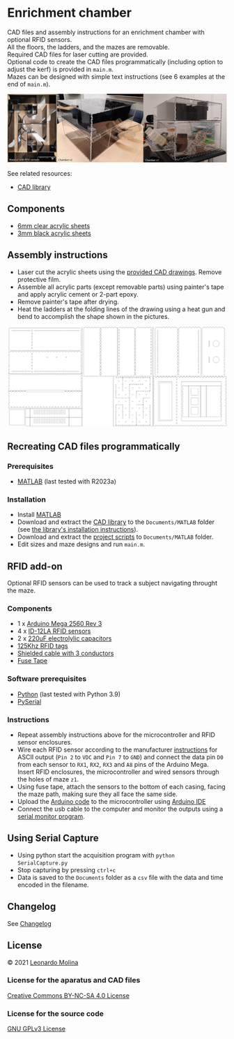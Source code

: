 # Enrichment chamber
CAD files and assembly instructions for an enrichment chamber with optional RFID sensors.<br>
All the floors, the ladders, and the mazes are removable.<br>
Required CAD files for laser cutting are provided.<br>
Optional code to create the CAD files programmatically (including option to adjust the kerf) is provided in `main.m`.<br>
Mazes can be designed with simple text instructions (see 6 examples at the end of `main.m`).<br>

![](media/apparatus-pictures.png)

See related resources:
- [CAD library][cad-library]

## Components
- [6mm clear acrylic sheets](https://www.polymershapes.com/product/acrylic/)
- [3mm black acrylic sheets](https://www.polymershapes.com/product/acrylic/)

## Assembly instructions
- Laser cut the acrylic sheets using the [provided CAD drawings](CAD). Remove protective film.
- Assemble all acrylic parts (except removable parts) using painter's tape and apply acrylic cement or 2-part epoxy.
- Remove painter's tape after drying.
- Heat the ladders at the folding lines of the drawing using a heat gun and bend to accomplish the shape shown in the pictures.

![](media/apparatus-diagram.png)

## Recreating CAD files programmatically
### Prerequisites
- [MATLAB][MATLAB] (last tested with R2023a)

### Installation
- Install [MATLAB][MATLAB]
- Download and extract the [CAD library][cad-library] to the `Documents/MATLAB` folder (see [the library's installation instructions][cad-library]).
- Download and extract the [project scripts][cad-scripts] to `Documents/MATLAB` folder.
- Edit sizes and maze designs and run `main.m`.

## RFID add-on
Optional RFID sensors can be used to track a subject navigating throught the maze.

### Components
- 1 x [Arduino Mega 2560 Rev 3](https://store.arduino.cc/products/arduino-mega-2560-rev3)
- 4 x [ID-12LA RFID sensors](https://www.mouser.ca/ProductDetail/SparkFun/SEN-11827?qs=WyAARYrbSnbkXY1Fl9rz%2Fw%3D%3D)
- 2 x [220uF electrolylic capacitors](https://www.mouser.ca/ProductDetail/KEMET/ESK227M016AE3EA?qs=sGAEpiMZZMsh%252B1woXyUXj7ZbELRZb3UPSAyYJhhF4U0%3D)
- [125Khz RFID tags](https://www.mouser.ca/ProductDetail/SparkFun/SEN-09416?qs=WyAARYrbSnYupkaxZp2N0w%3D%3D)
- [Shielded cable with 3 conductors](https://www.digikey.ca/en/products/detail/tensility-international-corp/30-00377/5270246)
- [Fuse Tape](https://www.amazon.ca/gp/product/B0018BVNIS)

### Software prerequisites
- [Python][Python] (last tested with Python 3.9)
- [PySerial](https://pyserial.readthedocs.io/en/latest/pyserial.html)

### Instructions
- Repeat assembly instructions above for the microcontroller and RFID sensor enclosures.
- Wire each RFID sensor according to the manufacturer [instructions](https://www.mouser.ca/datasheet/2/813/ID_2LA_2c_ID_12LA_2c_ID_20LA2013_4_10-2489776.pdf) for ASCII output (`Pin 2` to `VDC` and `Pin 7` to `GND`) and connect the data pin `D0` from each sensor to `RX1`, `RX2`, `RX3` and `A8` pins of the Arduino Mega. Insert RFID enclosures, the microcontroller and wired sensors through the holes of maze `z1`.
- Using fuse tape, attach the sensors to the bottom of each casing, facing the maze path, making sure they all face the same side. 
- Upload the [Arduino code][rfid-scripts] to the microcontroller using [Arduino IDE](https://www.arduino.cc/en/software)
- Connect the usb cable to the computer and monitor the outputs using a [serial monitor program](src/rfid/SerialCapture.py).

## Using Serial Capture
- Using python start the acquisition program with `python SerialCapture.py`
- Stop capturing by pressing `ctrl+c`
- Data is saved to the `Documents` folder as a `csv` file with the data and time encoded in the filename.

## Changelog
See [Changelog](CHANGELOG.md)

## License
© 2021 [Leonardo Molina][Leonardo Molina]

### License for the aparatus and CAD files
[Creative Commons BY-NC-SA 4.0 License][cad-license]

### License for the source code
[GNU GPLv3 License][code-license]

[cad-library]: https://github.com/leomol/cad
[cad-scripts]: src/CAD/
[rfid-scripts]: src/RFID/
[Leonardo Molina]: https://github.com/leomol
[MATLAB]: https://www.mathworks.com/downloads/
[Python]: https://www.python.org/downloads/
[code-license]: src/LICENSE.md
[cad-license]: CAD/LICENSE.md